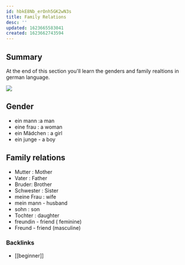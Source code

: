 ```yaml
---
id: hbkE8Nb_erOnh5GK2wN3s
title: Family Relations
desc: ''
updated: 1623665583041
created: 1623662743594
---
```


## Summary 
At the end of this section you'll learn the genders and family realtions in german language. 

![](/assets/images/2021-06-14-15-27-55.png)

## Gender

- ein mann :a man 
- eine frau : a woman
- ein Mädchen : a girl
- ein junge - a boy


## Family relations

- Mutter : Mother
- Vater : Father
- Bruder: Brother
- Schwester : Sister
- meine Frau : wife
- mein mann - husband 
- sohn : son
- Tochter : daughter
- freundin - friend ( feminine)
- Freund - friend (masculine)


### Backlinks
- [[beginner]]